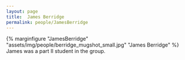 ```yaml
---
layout: page
title:  James Berridge
permalink: people/JamesBerridge
---
```

{% marginfigure "JamesBerridge" "assets/img/people/berridge_mugshot_small.jpg" "James Berridge" %}
James was a part II student in the group.
